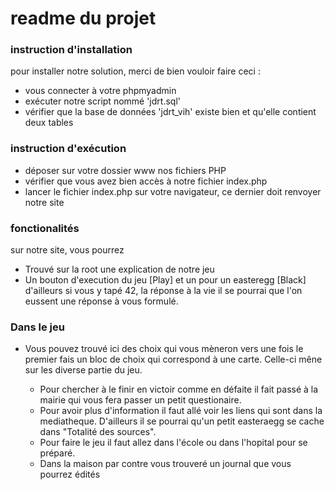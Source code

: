 # readme du projet

### instruction d'installation

pour installer notre solution, merci de bien vouloir faire ceci :
- vous connecter à votre phpmyadmin
- exécuter notre script nommé 'jdrt.sql' 
- vérifier que la base de données 'jdrt_vih' existe bien et qu'elle contient deux tables

### instruction d'exécution
- déposer sur votre dossier www nos fichiers PHP
- vérifier que vous avez bien accès à notre fichier index.php
- lancer le fichier index.php sur votre navigateur, ce dernier doit renvoyer notre site

### fonctionalités
sur notre site, vous pourrez
- Trouvé sur la root une explication de notre jeu
- Un bouton d'execution du jeu [Play] et un pour un easteregg [Black] d'ailleurs si vous y tapé 42, la réponse à la vie il se pourrai que l'on eussent une réponse à vous formulé.

### Dans le jeu
- Vous pouvez trouvé ici des choix qui vous mèneron vers une fois le premier fais un bloc de choix qui correspond à une carte. Celle-ci mêne sur les diverse partie du jeu. 

  - Pour chercher à le finir en victoir comme en défaite il fait passé à la mairie qui vous fera passer un petit questionaire.
  - Pour avoir plus d'information il faut allé voir les liens qui sont dans la mediatheque. D'ailleurs il se pourrai qu'un petit easteraegg se cache dans "Totalité des sources".
  - Pour faire le jeu il faut allez dans l'école ou dans l'hopital pour se préparé.
  - Dans la maison par contre vous trouveré un journal que vous pourrez édités
